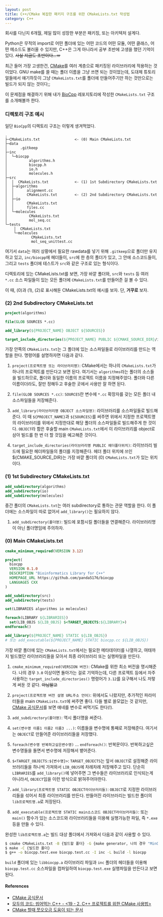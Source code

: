 ```yaml
---
layout: post
title: C++/CMake 복잡한 패키지 구조를 위한 CMakeLists.txt 작성법
category: C++
---
```


회사를 다닌지 6개월, 제일 많이 성장한 부분은 패키징, 또는 아키텍처 설계다.

Python은 무적의 import로 어떤 폴더에 있는 어떤 코드의 어떤 모듈, 어떤 클래스, 어떤 메소드도 불러올 수 있지만, C++은 그게 아니라서 공부 초반에 고생을 했던 기억이 있다. ~~사실 지금도 초반이다...ㅠ~~

최근 들어 가장 고생한건, [CMake](https://cmake.org/)를 여러 계층으로 패키징된 라이브러리에 적용하는 것이었다. GNU make를 쓸 때는 폴더 이름을 그냥 쓰면 되는 것이었는데, 도대체 튜토리얼들에서 얘기하듯이 그냥 `CMakeLists.txt`를 폴더에 만들어주기만 하는 것만으로는 빌드가 되지 않는 것이다;;

이 문제점을 해결하기 위해 내가 [BioCpp](https://github.com/panda5176/biocp) 레포지토리에 작성한 `CMakeLists.txt` 구조를 소개해볼까 한다.

<!--description-->

### 디렉토리 구조 예시

일단 `BioCpp`의 디렉토리 구조는 이렇게 생겨먹었다.

```tree
.
├─CMakeLists.txt                <- (0) Main CMakeLists.txt
├─data
│      .gitkeep
├─inc
│  └─biocpp
│          algorithms.h
│          biocpp.h
│          io.h
│          molecules.h
├─src
│  │  CMakeLists.txt            <- (1) 1st Subdirectory CMakeLists.txt
│  ├─algorithms
│  │      alignment.cc
│  │      CMakeLists.txt        <- (2) 2nd Subdirectory CMakeLists.txt
│  ├─io
│  │      CMakeLists.txt
│  │      files.cc
│  └─molecules
│          CMakeLists.txt
│          mol_seq.cc
└─tests
    │  CMakeLists.txt
    └─molecules
            CMakeLists.txt
            mol_seq_unittest.cc
```

여기서 `data`는 여러 상황에서 필요한 rawdata를 넣기 위해 `.gitkeep`으로 폴더만 유지하고 있고, `inc/biocpp`에 헤더들이, `src`에 한 층의 폴더가 있고, 그 안에 소스코드들이, 그리고 `tests` 폴더에 테스트가 `src`와 같은 구조로 있는 형식이다.

디렉토리에 있는 CMakeLists.txt를 보면, 가장 바깥 폴더와, `src`와 `tests` 등 여러 `*.cc` 소스 파일들이 있는 모든 폴더에 `CMakeLists.txt`를 만들어준 걸 볼 수 있다.

이 때, (0)과 (1), (2)로 표시해둔 CMakeLists.txt의 예시를 보자. 단, **거꾸로** 보자.

### (2) 2nd Subdirectory CMakeLists.txt

```cmake
project(algorithms)

file(GLOB SOURCES *.cc)

add_library(${PROJECT_NAME} OBJECT ${SOURCES})

target_include_directories(${PROJECT_NAME} PUBLIC ${CMAKE_SOURCE_DIR}/inc)
```

가장 안쪽의 `CMakeLists.txt`는 그 폴더에 있는 소스파일들로 라이브러리를 만드는 역할을 한다. 명령어를 설명하자면 다음과 같다.

1. `project(프로젝트명 또는 라이브러리명)`: CMake에서는 하나의 `CMakeLists.txt`가 하나의 프로젝트를 만든다고 보면 된다. 여기서는 `algorithms`라는 폴더의 소스들을 빌드하므로, 폴더와 동일한 이름의 프로젝트 이름을 지정해주었다. 폴더와 다른 이름이더라도, 잘만 정해두고 후술한 곳에서 사용만 잘 하면 된다.

2. `file(GLOB SOURCES *.cc)`: `SOURCES`란 변수에 `*.cc` 확장자를 갖는 모든 폴더 내 소스파일들을 저장해준다.

3. `add_library(라이브러리명 OBJECT 소스파일명)`: 라이브러리를 소스파일들로 빌드해준다. 이 때 `${PROJECT_NAME}`과 `${SOURCES}`를 써주면 위에서 지정한 프로젝트명의 라이브러리를 위에서 지정한대로 해당 폴더의 소스파일들로 빌드해주게 한 것이다. `OBJECT`라 함은 후술할 main `CMakeLists.txt`에서 이 라이브러리를 object로 삼아 빌드를 한 번 더 할 것임을 예고해준 것이다.

4. `target_include_directories(라이브러리명 PUBLIC 헤더폴더위치)`: 라이브러리 빌드에 필요한 헤더파일들의 폴더를 지정해준다. 헤더 폴더 위치에 쓰인 ${CMAKE_SOURCE_DIR}는 가장 바깥 폴더의 (0) `CMakeLists.txt`가 있는 위치이다.

### (1) 1st Subdirectory CMakeLists.txt

```cmake
add_subdirectory(algorithms)
add_subdirectory(io)
add_subdirectory(molecules)
```

중간 폴더의 `CMakeLists.txt`는 여러 subdirectory로 통하는 관문 역할을 한다. 이 폴더에는 소스파일이 따로 없어서 `add_library()`는 필요하지 않다.

1. `add_subdirectory(폴더명)`: 빌드에 포함시킬 폴더들을 연결해준다. 라이브러리명이 아닌 폴더명임에 주의하자.

### (0) Main CMakeLists.txt

```cmake
cmake_minimum_required(VERSION 3.12)

project(
  biocpp
  VERSION 0.1.0
  DESCRIPTION "Bioinformatics Library for C++"
  HOMEPAGE_URL https://github.com/panda5176/biocpp
  LANGUAGES CXX
)

add_subdirectory(src)
add_subdirectory(tests)

set(LIBRARIES algorithms io molecules)

foreach(LIBRARY ${LIBRARIES})
  set(LIB_OBJS ${LIB_OBJS} $<TARGET_OBJECTS:${LIBRARY}>)
endforeach()

add_library(${PROJECT_NAME} STATIC ${LIB_OBJS})
# 또는 add_executable(${PROJECT_NAME} STATIC biocpp.cc ${LIB_OBJS})
```

가장 바깥 폴더에 있는 `CMakeLists.txt`에서는 필요한 메타데이터를 나열하고, 여태까지 빌드했던 라이브러리들을 모아서 최종 라이브러리 또는 실행파일을 만든다.

1. `cmake_minimum_required(VERSION 버전)`: CMake를 위한 최소 버전을 명시해준다. 나의 경우 `3.0` 이상이면 돌아가는 걸로 기억하는데, 다른 프로젝트 등에서 자주 사용하는 `target_include_directories()` 명령어가 `3.12`를 요구해서 나도 저렇게 써둔 것 같다. ~~아님말고~~

2. `project(프로젝트명 버전 설명 URL주소 언어)`: 위에서도 나왔지만, 추가적인 파라미터들을 main `CMakeLists.txt`에 써주면 좋다. 다들 별로 쓸모없는 것 같지만, [CMake 공식문서](https://cmake.org/cmake/help/latest/variable/CMAKE_PROJECT_HOMEPAGE_URL.html)를 보면 얘네를 변수로 써먹기도 한다(!).

3. `add_subdirectory(폴더명)`: 역시 폴더명을 써준다.

4. `set(변수명 이름1 이름2 이름3 ...)`: 이름들을 변수명에 통째로 저장해준다. 여기서는 `OBJECT`로 만들어준 라이브러리들을 저장했다.

5. `foreach(변수명 반복하고싶은변수명)` ... `endforeach()`: 반복문이다. 반복하고싶은 변수명들을 돌면서 변수명에 저장해서 뱉어준다.

6. `$<TARGET_OBJECTS:${변수명}>`: `TARGET_OBJECTS`는 앞서 `OBJECT`로 설정해준 라이브러리들을 하나씩 가져와서 `LIB_OBJS`에 차례차례 저장해주고 있다. 단순히 `LIBRARIES`를 `add_library()`에 넣어주면 그 변수들은 라이브러리로 인식되는게 아니라서, `OBJECT`임을 이런 방식으로 밝혀주어야한다.

7. `add_library(프로젝트명 STATIC OBJECT라이브러리들)`: `OBJECT`로 지정한 라이브러리들을 섞어서 최종 라이브러리를 만든다. 만들어진 라이브러리는 빌드한 폴더의 `lib프로젝트명.a`로 저장된다.

8. `add_executable(프로젝트명 STATIC main소스코드 OBJECT라이브러리들)`: 또는 `main()` 함수가 있는 소스코드와 라이브러리들을 이용해 실행가능한 파일, 즉 `*.exe` 등을 만들 수 있다.

완성한 `lib프로젝트명.a`는 빌드 대상 폴더에서 가져와서 다음과 같이 사용할 수 있다.

```bash
$ cmake CMakeLists.txt -B {빌드할 폴더} -G {make generator, 나의 경우 "MinGW Makefiles"}
$ make -C {빌드한 폴더}
$ g++ -o biocpp.test.exe biocpp.test.cc -I inc -L build -l biocpp
```

`build` 폴더에 있는 `libbiocpp.a` 라이브러리 파일과 `inc` 폴더의 헤더들을 이용해 `biocpp.test.cc` 소스파일을 컴파일하여 `biocpp.test.exe` 실행파일을 만든다고 보면 된다.

#### References
- [CMake 공식문서](https://cmake.org/cmake/help/latest/index.html)
- [모두의 코드: 씹어먹는 C++ - <19 - 2. C++ 프로젝트를 위한 CMake 사용법>](https://modoocode.com/332)
- [CMake 할때 쪼오오금 도움이 되는 문서](https://gist.github.com/luncliff/6e2d4eb7ca29a0afd5b592f72b80cb5c)